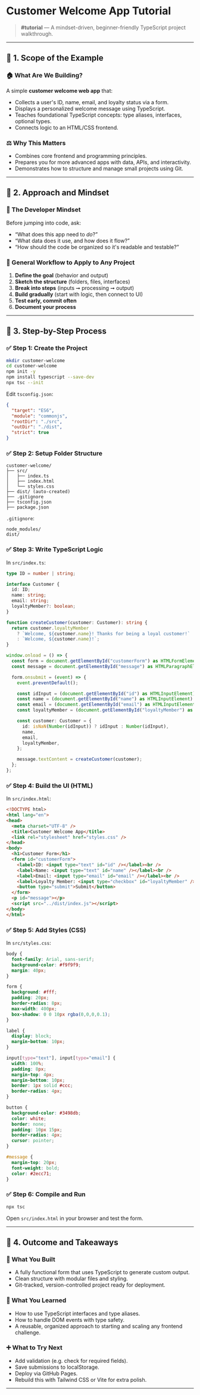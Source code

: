 # Customer Welcome App Tutorial

> **#tutorial** — A mindset-driven, beginner-friendly TypeScript project walkthrough.

---

## 📂 1. Scope of the Example

### 🏠 What Are We Building?

A simple **customer welcome web app** that:

* Collects a user's ID, name, email, and loyalty status via a form.
* Displays a personalized welcome message using TypeScript.
* Teaches foundational TypeScript concepts: type aliases, interfaces, optional types.
* Connects logic to an HTML/CSS frontend.

### ⚖️ Why This Matters

* Combines core frontend and programming principles.
* Prepares you for more advanced apps with data, APIs, and interactivity.
* Demonstrates how to structure and manage small projects using Git.

---

## 🧮 2. Approach and Mindset

### 🧐 The Developer Mindset

Before jumping into code, ask:

* “What does this app need to *do*?”
* “What data does it use, and how does it flow?”
* “How should the code be organized so it's readable and testable?”

### 🔄 General Workflow to Apply to Any Project

1. **Define the goal** (behavior and output)
2. **Sketch the structure** (folders, files, interfaces)
3. **Break into steps** (inputs ➞ processing ➞ output)
4. **Build gradually** (start with logic, then connect to UI)
5. **Test early, commit often**
6. **Document your process**

---

## 🔧 3. Step-by-Step Process

### ✅ Step 1: Create the Project

```bash
mkdir customer-welcome
cd customer-welcome
npm init -y
npm install typescript --save-dev
npx tsc --init
```

Edit `tsconfig.json`:

```json
{
  "target": "ES6",
  "module": "commonjs",
  "rootDir": "./src",
  "outDir": "./dist",
  "strict": true
}
```

### ✅ Step 2: Setup Folder Structure

```
customer-welcome/
├── src/
│   ├── index.ts
│   ├── index.html
│   └── styles.css
├── dist/ (auto-created)
├── .gitignore
├── tsconfig.json
├── package.json
```

`.gitignore`:

```
node_modules/
dist/
```

### ✅ Step 3: Write TypeScript Logic

In `src/index.ts`:

```ts
type ID = number | string;

interface Customer {
  id: ID;
  name: string;
  email: string;
  loyaltyMember?: boolean;
}

function createCustomer(customer: Customer): string {
  return customer.loyaltyMember
    ? `Welcome, ${customer.name}! Thanks for being a loyal customer!`
    : `Welcome, ${customer.name}!`;
}

window.onload = () => {
  const form = document.getElementById("customerForm") as HTMLFormElement;
  const message = document.getElementById("message") as HTMLParagraphElement;

  form.onsubmit = (event) => {
    event.preventDefault();

    const idInput = (document.getElementById("id") as HTMLInputElement).value;
    const name = (document.getElementById("name") as HTMLInputElement).value;
    const email = (document.getElementById("email") as HTMLInputElement).value;
    const loyaltyMember = (document.getElementById("loyaltyMember") as HTMLInputElement).checked;

    const customer: Customer = {
      id: isNaN(Number(idInput)) ? idInput : Number(idInput),
      name,
      email,
      loyaltyMember,
    };

    message.textContent = createCustomer(customer);
  };
};
```

### ✅ Step 4: Build the UI (HTML)

In `src/index.html`:

```html
<!DOCTYPE html>
<html lang="en">
<head>
  <meta charset="UTF-8" />
  <title>Customer Welcome App</title>
  <link rel="stylesheet" href="styles.css" />
</head>
<body>
  <h1>Customer Form</h1>
  <form id="customerForm">
    <label>ID: <input type="text" id="id" /></label><br />
    <label>Name: <input type="text" id="name" /></label><br />
    <label>Email: <input type="email" id="email" /></label><br />
    <label>Loyalty Member: <input type="checkbox" id="loyaltyMember" /></label><br />
    <button type="submit">Submit</button>
  </form>
  <p id="message"></p>
  <script src="../dist/index.js"></script>
</body>
</html>
```

### ✅ Step 5: Add Styles (CSS)

In `src/styles.css`:

```css
body {
  font-family: Arial, sans-serif;
  background-color: #f9f9f9;
  margin: 40px;
}

form {
  background: #fff;
  padding: 20px;
  border-radius: 8px;
  max-width: 400px;
  box-shadow: 0 0 10px rgba(0,0,0,0.1);
}

label {
  display: block;
  margin-bottom: 10px;
}

input[type="text"], input[type="email"] {
  width: 100%;
  padding: 8px;
  margin-top: 4px;
  margin-bottom: 10px;
  border: 1px solid #ccc;
  border-radius: 4px;
}

button {
  background-color: #3498db;
  color: white;
  border: none;
  padding: 10px 15px;
  border-radius: 4px;
  cursor: pointer;
}

#message {
  margin-top: 20px;
  font-weight: bold;
  color: #2ecc71;
}
```

### ✅ Step 6: Compile and Run

```bash
npx tsc
```

Open `src/index.html` in your browser and test the form.

---

## 🚀 4. Outcome and Takeaways

### 🌟 What You Built

* A fully functional form that uses TypeScript to generate custom output.
* Clean structure with modular files and styling.
* Git-tracked, version-controlled project ready for deployment.

### 🧱 What You Learned

* How to use TypeScript interfaces and type aliases.
* How to handle DOM events with type safety.
* A reusable, organized approach to starting and scaling any frontend challenge.

### ➕ What to Try Next

* Add validation (e.g. check for required fields).
* Save submissions to localStorage.
* Deploy via GitHub Pages.
* Rebuild this with Tailwind CSS or Vite for extra polish.

---

